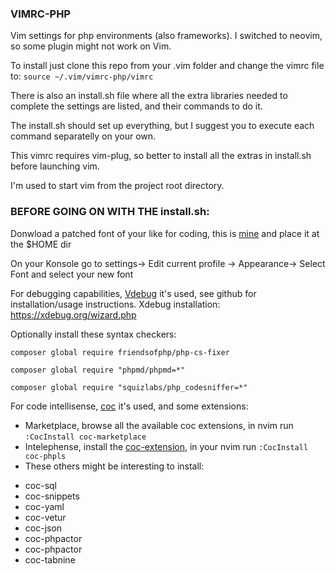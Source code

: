 ### VIMRC-PHP

Vim settings for php environments (also frameworks). I switched to neovim, so some plugin might not work on Vim.

To install just clone this repo from your .vim folder and change the vimrc file to:
`source ~/.vim/vimrc-php/vimrc`

There is also an install.sh file where all the extra libraries needed to complete the settings are listed, and their commands to do it.

The install.sh should set up everything, but I suggest you to execute each command separatelly on your own.

This vimrc requires vim-plug, so better to install all the extras in install.sh before launching vim.

I'm used to start vim from the project root directory.


### BEFORE GOING ON WITH THE install.sh:

Donwload a patched font of your like for coding, this is [mine](https://github.com/ryanoasis/nerd-fonts/blob/master/patched-fonts/SourceCodePro/Medium/complete/Sauce%20Code%20Pro%20Medium%20Nerd%20Font%20Complete%20Mono.ttf) and place it at the $HOME dir

On your Konsole go to
    settings-> Edit current profile -> Appearance-> Select Font
and select your new font

For debugging capabilities, [Vdebug](https://github.com/neoclide/coc.nvim) it's used, see github for installation/usage instructions. 
Xdebug installation: https://xdebug.org/wizard.php

Optionally install these syntax checkers:

`composer global require friendsofphp/php-cs-fixer`

`composer global require "phpmd/phpmd=*"`

`composer global require "squizlabs/php_codesniffer=*"`

For code intellisense, [coc](https://github.com/neoclide/coc.nvim) it's used, and some extensions:
* Marketplace, browse all the available coc extensions, in nvim run `:CocInstall coc-marketplace`
* Intelephense, install the [coc-extension](https://github.com/marlonfan/coc-phpls), in your nvim run `:CocInstall coc-phpls`
* These others might be interesting to install:
- coc-sql
- coc-snippets
- coc-yaml
- coc-vetur
- coc-json
- coc-phpactor
- coc-phpactor
- coc-tabnine
